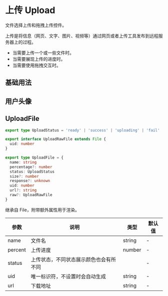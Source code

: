 # 上传 Upload

文件选择上传和拖拽上传控件。

上传是将信息（网页、文字、图片、视频等）通过网页或者上传工具发布到远程服务器上的过程。

- 当需要上传一个或一些文件时。
- 当需要展现上传的进度时。
- 当需要使用拖拽交互时。

## 基础用法

<demo src='./demos/basic.vue' />

## 用户头像

<demo src='./demos/avatar.vue' />

## UploadFile

```ts
export type UploadStatus = 'ready' | 'success' | 'uploading' | 'fail'

export interface UploadRawFile extends File {
  uid: number
}

export type UploadFile = {
  name: string
  percentage?: number
  status: UploadStatus
  size?: number
  response?: unknown
  uid: number
  url?: string
  raw?: UploadRawFile
}
```

继承自 File，附带额外属性用于渲染。

| 参数    | 说明                                   | 类型   | 默认值 |
| ------- | -------------------------------------- | ------ | ------ |
| name    | 文件名                                 | string | -      |
| percent | 上传进度                               | number | -      |
| status  | 上传状态，不同状态展示颜色也会有所不同 |        | -      |
| uid     | 唯一标识符，不设置时会自动生成         | string | -      |
| url     | 下载地址                               | string | -      |
